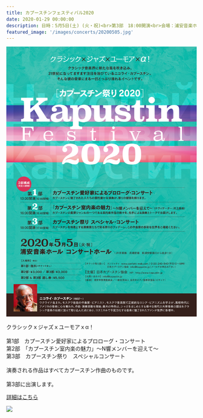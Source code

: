```yaml
---
title: カプースチンフェスティバル2020
date: 2020-01-29 00:00:00
description: 日時：5月5日(土) (火・祝)<br>第3部　18:00開演<br>会場：浦安音楽ホール　コンサートホール（新浦安駅より徒歩2分）
featured_image: '/images/concerts/20200505.jpg'
---
```

![](/images/concerts/20200505.jpg)

クラシックｘジャズｘユーモアｘα！<br>
<br>
第1部　カプースチン愛好家によるプロローグ・コンサート<br>
第2部　「カプースチン室内楽の魅力」～N響メンバーを迎えて～<br>
第3部　カプースチン祭り　スペシャルコンサート<br>
<br>
演奏される作品はすべてカプースチン作曲のものです。<br>
<br>
第3部に出演します。

<a href="https://www.confetti-web.com/detail.php?tid=56669&" class="button button--large">詳細はこちら</a>

![](/images/concerts/20200505-02.jpg)

